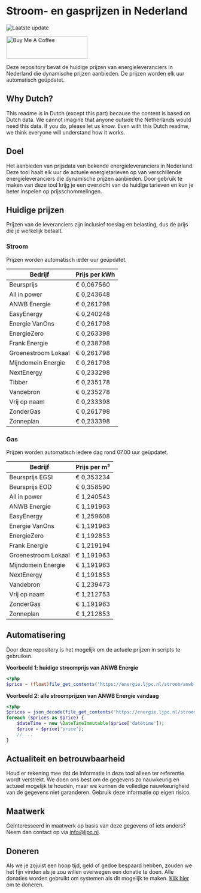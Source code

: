 # Stroom- en gasprijzen in Nederland

![Laatste update](https://img.shields.io/badge/laatste%20update-2024--08--24%2018%3A00%20CET-brightgreen)

<a href="https://www.buymeacoffee.com/Lars-" target="_blank"><img src="https://cdn.buymeacoffee.com/buttons/v2/default-orange.png" alt="Buy Me A Coffee" height="60" style="height: 60px !important;width: 217px !important;" ></a>

Deze repository bevat de huidige prijzen van energieleveranciers in Nederland die dynamische prijzen aanbieden. De prijzen worden elk uur automatisch geüpdatet.

## Why Dutch?

This readme is in Dutch (except this part) because the content is based on Dutch data. We cannot imagine that anyone outside the Netherlands would need this data. If you do, please let us know. Even with this Dutch readme, we think
everyone will understand how it works.

## Doel

Het aanbieden van prijsdata van bekende energieleveranciers in Nederland. Deze tool haalt elk uur de actuele energietarieven op van verschillende energieleveranciers die dynamische prijzen aanbieden. Door gebruik te maken van deze tool
krijg je een overzicht van de huidige tarieven en kun je beter inspelen op prijsschommelingen.

## Huidige prijzen

Prijzen van de leveranciers zijn inclusief toeslag en belasting, dus de prijs die je werkelijk betaalt.

### Stroom

Prijzen worden automatisch ieder uur geüpdatet.

 Bedrijf | Prijs per kWh 
---------|---------------
Beursprijs | € 0,067560
All in power | € 0,243648
ANWB Energie | € 0,261798
EasyEnergy | € 0,240248
Energie VanOns | € 0,261798
EnergieZero | € 0,263398
Frank Energie | € 0,238798
Groenestroom Lokaal | € 0,261798
Mijndomein Energie | € 0,261798
NextEnergy | € 0,233298
Tibber | € 0,235178
Vandebron | € 0,235278
Vrij op naam | € 0,233398
ZonderGas | € 0,261798
Zonneplan | € 0,233398


### Gas

Prijzen worden automatisch iedere dag rond 07.00 uur geüpdatet.

 Bedrijf | Prijs per m³ 
---------|--------------
Beursprijs EGSI | € 0,353234
Beursprijs EOD | € 0,358590
All in power | € 1,240543
ANWB Energie | € 1,191963
EasyEnergy | € 1,259608
Energie VanOns | € 1,191963
EnergieZero | € 1,192853
Frank Energie | € 1,219194
Groenestroom Lokaal | € 1,191963
Mijndomein Energie | € 1,191963
NextEnergy | € 1,191853
Vandebron | € 1,239473
Vrij op naam | € 1,212753
ZonderGas | € 1,191963
Zonneplan | € 1,212853


## Automatisering

Door deze repository is het mogelijk om de actuele prijzen in scripts te gebruiken.

**Voorbeeld 1: huidige stroomprijs van ANWB Energie**

```php
<?php
$price = (float)file_get_contents('https://energie.ljpc.nl/stroom/anwb-energie-nu.txt');

```

**Voorbeeld 2: alle stroomprijzen van ANWB Energie vandaag**

```php
<?php
$prices = json_decode(file_get_contents('https://energie.ljpc.nl/stroom/all-in-power-vandaag.json'),true);
foreach ($prices as $price) {
    $dateTime = new \DateTimeImmutable($price['datetime']);
    $price = $price['price'];
    // ...
}
```

## Actualiteit en betrouwbaarheid

Houd er rekening mee dat de informatie in deze tool alleen ter referentie wordt verstrekt. We doen ons best om de gegevens zo nauwkeurig en actueel mogelijk te houden, maar we kunnen de volledige nauwkeurigheid van de gegevens niet
garanderen. Gebruik deze informatie op eigen risico.

## Maatwerk

Geïnteresseerd in maatwerk op basis van deze gegevens of iets anders? Neem dan contact op
via [info@ljpc.nl](mailto:info@ljpc.nl?subject=Energie%20prijzen).

## Doneren

Als we je zojuist een hoop tijd, geld of gedoe bespaard hebben, zouden we het fijn vinden als je zou willen overwegen een
donatie te doen. Alle donaties worden gebruikt om systemen als dit mogelijk te
maken. [Klik hier](https://www.buymeacoffee.com/Lars-) om te doneren.
